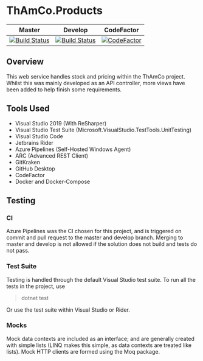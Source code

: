 ThAmCo.Products
=====
| Master | Develop | CodeFactor
|--|--|--|
| [![Build Status](https://dev.azure.com/Stedoss/ThAmCo.Products/_apis/build/status/Don-t-Fail.ThAmCo-Products?branchName=master)](https://dev.azure.com/Stedoss/ThAmCo.Products/_build/latest?definitionId=2&branchName=master) | [![Build Status](https://dev.azure.com/Stedoss/ThAmCo.Products/_apis/build/status/Don-t-Fail.ThAmCo-Products?branchName=develop)](https://dev.azure.com/Stedoss/ThAmCo.Products/_build/latest?definitionId=2&branchName=develop) | [![CodeFactor](https://www.codefactor.io/repository/github/don-t-fail/thamco-products/badge)](https://www.codefactor.io/repository/github/don-t-fail/thamco-products)




## Overview
This web service handles stock and pricing within the ThAmCo project. Whilst this was mainly developed as an API controller, more views have been added to help finish some requirements.
## Tools Used
* Visual Studio 2019 (With ReSharper)
* Visual Studio Test Suite (Microsoft.VisualStudio.TestTools.UnitTesting)
* Visual Studio Code
* Jetbrains Rider
* Azure Pipelines (Self-Hosted Windows Agent)
* ARC (Advanced REST Client)
* GitKraken
* GitHub Desktop
* CodeFactor
* Docker and Docker-Compose
## Testing
### CI
Azure Pipelines was the CI chosen for this project, and is triggered on commit and pull request to the master and develop branch. Merging to master and develop is not allowed if the solution does not build and tests do not pass.
### Test Suite
Testing is handled through the default Visual Studio test suite.
To run all the tests in the project, use 
>dotnet test


Or use the test suite within Visual Studio or Rider.
### Mocks
Mock data contexts are included as an interface; and are generally created with simple lists (LINQ makes this simple, as data contexts are treated like lists). Mock HTTP clients are formed using the Moq package.
